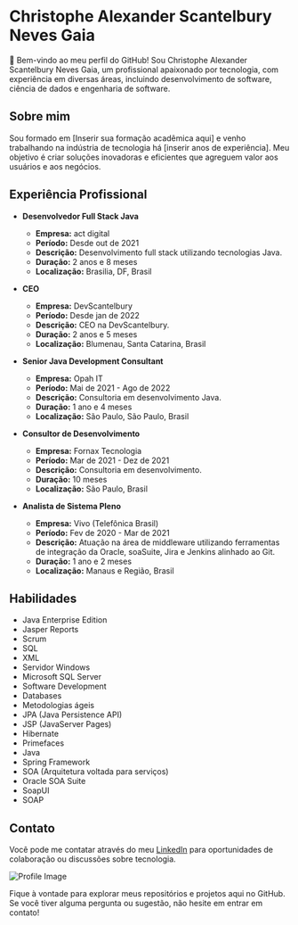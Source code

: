 # Christophe Alexander Scantelbury Neves Gaia

👋 Bem-vindo ao meu perfil do GitHub! Sou Christophe Alexander Scantelbury Neves Gaia, um profissional apaixonado por tecnologia, com experiência em diversas áreas, incluindo desenvolvimento de software, ciência de dados e engenharia de software.

## Sobre mim

Sou formado em [Inserir sua formação acadêmica aqui] e venho trabalhando na indústria de tecnologia há [inserir anos de experiência]. Meu objetivo é criar soluções inovadoras e eficientes que agreguem valor aos usuários e aos negócios.

## Experiência Profissional

- **Desenvolvedor Full Stack Java**
  - **Empresa:** act digital
  - **Período:** Desde out de 2021
  - **Descrição:** Desenvolvimento full stack utilizando tecnologias Java.
  - **Duração:** 2 anos e 8 meses
  - **Localização:** Brasilia, DF, Brasil

- **CEO**
  - **Empresa:** DevScantelbury
  - **Período:** Desde jan de 2022
  - **Descrição:** CEO na DevScantelbury.
  - **Duração:** 2 anos e 5 meses
  - **Localização:** Blumenau, Santa Catarina, Brasil

- **Senior Java Development Consultant**
  - **Empresa:** Opah IT
  - **Período:** Mai de 2021 - Ago de 2022
  - **Descrição:** Consultoria em desenvolvimento Java.
  - **Duração:** 1 ano e 4 meses
  - **Localização:** São Paulo, São Paulo, Brasil

- **Consultor de Desenvolvimento**
  - **Empresa:** Fornax Tecnologia
  - **Período:** Mar de 2021 - Dez de 2021
  - **Descrição:** Consultoria em desenvolvimento.
  - **Duração:** 10 meses
  - **Localização:** São Paulo, Brasil

- **Analista de Sistema Pleno**
  - **Empresa:** Vivo (Telefônica Brasil)
  - **Período:** Fev de 2020 - Mar de 2021
  - **Descrição:** Atuação na área de middleware utilizando ferramentas de integração da Oracle, soaSuite, Jira e Jenkins alinhado ao Git.
  - **Duração:** 1 ano e 2 meses
  - **Localização:** Manaus e Região, Brasil

## Habilidades

- Java Enterprise Edition
- Jasper Reports
- Scrum
- SQL
- XML
- Servidor Windows
- Microsoft SQL Server
- Software Development
- Databases
- Metodologias ágeis
- JPA (Java Persistence API)
- JSP (JavaServer Pages)
- Hibernate
- Primefaces
- Java
- Spring Framework
- SOA (Arquitetura voltada para serviços)
- Oracle SOA Suite
- SoapUI
- SOAP

## Contato

Você pode me contatar através do meu [LinkedIn](https://www.linkedin.com/in/christophe-alexander-scantelbury-neves-gaia-3593bab6/) para oportunidades de colaboração ou discussões sobre tecnologia.

![Profile Image](link_para_sua_imagem)

Fique à vontade para explorar meus repositórios e projetos aqui no GitHub. Se você tiver alguma pergunta ou sugestão, não hesite em entrar em contato!
